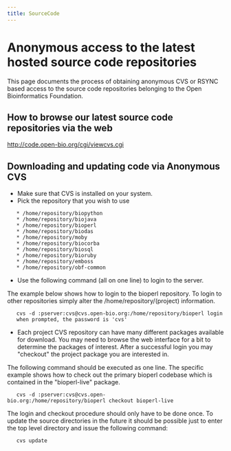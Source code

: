 ```yaml
---
title: SourceCode
---
```


Anonymous access to the latest hosted source code repositories
==============================================================

This page documents the process of obtaining anonymous CVS or RSYNC
based access to the source code repositories belonging to the Open
Bioinformatics Foundation.

How to browse our latest source code repositories via the web
-------------------------------------------------------------

<http://code.open-bio.org/cgi/viewcvs.cgi>

Downloading and updating code via Anonymous CVS
-----------------------------------------------

-   Make sure that CVS is installed on your system.
-   Pick the repository that you wish to use

`   * /home/repository/biopython`  
`   * /home/repository/biojava`  
`   * /home/repository/bioperl`  
`   * /home/repository/biodas`  
`   * /home/repository/moby`  
`   * /home/repository/biocorba`  
`   * /home/repository/biosql`  
`   * /home/repository/bioruby`  
`   * /home/repository/emboss`  
`   * /home/repository/obf-common `

-   Use the following command (all on one line) to login to the server.

The example below shows how to login to the bioperl repository. To login
to other repositories simply alter the /home/repository/(project)
information.

`   cvs -d :pserver:cvs@cvs.open-bio.org:/home/repository/bioperl login`  
`   when prompted, the password is 'cvs'`

-   Each project CVS repository can have many different packages
    available for download. You may need to browse the web interface for
    a bit to determine the packages of interest. After a successful
    login you may "checkout" the project package you are interested in.

The following command should be executed as one line. The specific
example shows how to check out the primary bioperl codebase which is
contained in the "bioperl-live" package.

`   cvs -d :pserver:cvs@cvs.open-bio.org:/home/repository/bioperl checkout bioperl-live`

The login and checkout procedure should only have to be done once. To
update the source directories in the future it should be possible just
to enter the top level directory and issue the following command:

`   cvs update`
